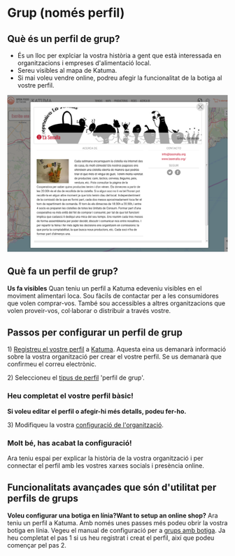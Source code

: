 # Grup \(només perfil\)

## Què és un perfil de grup? <a id="what-is-a-hub-profile"></a>

* És un lloc per explciar la vostra història a gent que està interessada en organitzacions i empreses d'alimentació local.
* Sereu visibles al mapa de Katuma.
* Si mai voleu vendre online, podreu afegir la funcionalitat de la botiga al vostre perfil.

![](../.gitbook/assets/lasenallaperfilgrup.png)

## Què fa un perfil de grup? <a id="what-does-it-do"></a>

**Us fa visibles** Quan teniu un perfil a Katuma edeveniu visibles en el moviment alimentari loca. Sou fàcils de contactar per a les consumidores que volen comprar-vos. També sou accessibles a altres organitzacions que volen proveir-vos, col·laborar o distribuir a través vostre.

## Passos per configurar un perfil de grup

1\) [Registreu el vostre perfil](https://guia.katuma.org/basic-features/register-and-create-your-profile) a [Katuma](https://app.katuma.org/register/auth#/signup?after_login=%2Fregister). Aquesta eina us demanarà informació sobre la vostra organització per crear el vostre perfil. Se us demanarà que confirmeu el correu electrònic.

2\) Seleccioneu el [tipus de perfil](https://guia.katuma.org/basic-features/tipus-de-perfils-disponibles) 'perfil de grup'.

### Heu completat el vostre perfil bàsic!

**Si voleu editar el perfil o afegir-hi més detalls, podeu fer-ho.**

3\) Modifiqueu la vostra [configuració de l'organització](https://guia.katuma.org/basic-features/configuracio-de-lorganitzacio).

### Molt bé, has acabat la configuració! <a id="well-done-youre-set-up"></a>

Ara teniu espai per explicar la història de la vostra organització i per connectar el perfil amb les vostres xarxes socials i presència online.

## Funcionalitats avançades que són d'utilitat per perfils de grups <a id="advanced-features-that-are-helpful-for-hubs-with-profiles"></a>

**Voleu configurar una botiga en línia?Want to setup an online shop?** Ara teniu un perfil a Katuma. Amb només unes passes més podeu obrir la vostra botiga en línia. Vegeu el manual de configuració per a [grups amb botiga](https://guia.katuma.org/manuals-de-configuracio/grup-botiga). Ja heu completat el pas 1 si us heu registrat i creat el perfil, així que podeu començar pel pas 2.

